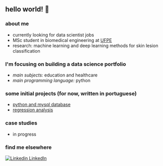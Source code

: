 ## hello world! :slightly_smiling_face:

### about me

- currently looking for data scientist jobs
- MSc student in biomedical engineering at [UFPE](https://www.ufpe.br/)
- research: machine learning and deep learning methods for skin lesion classification

### I'm focusing on building a data science portfolio

- _main subjects:_ education and healthcare
- _main programming language:_ python

### some initial projects (for now, written in portuguese)

- [python and mysql database](https://peuvitor.github.io/python-mysql/)
- [regression analysis](https://peuvitor.github.io/regression-diabetes/)

### case studies

- in progress


### find me elsewhere 

[![Linkedin](https://i.stack.imgur.com/gVE0j.png) LinkedIn](https://www.linkedin.com/in/pedro-vitorlima/)
